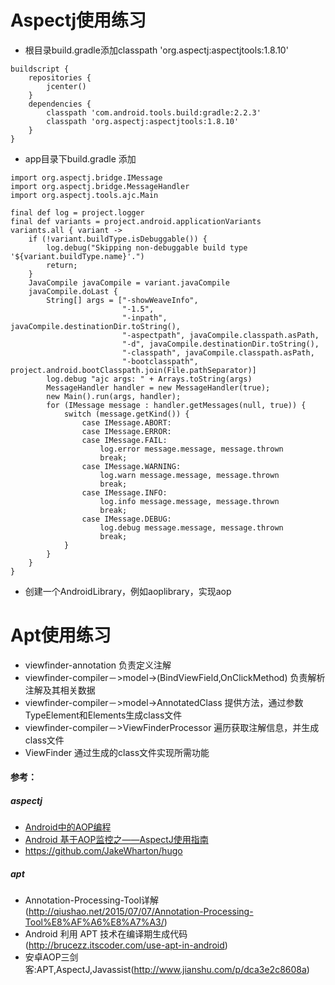 Aspectj使用练习
=============
* 根目录build.gradle添加classpath 'org.aspectj:aspectjtools:1.8.10'
```
buildscript {
    repositories {
        jcenter()
    }
    dependencies {
        classpath 'com.android.tools.build:gradle:2.2.3'
        classpath 'org.aspectj:aspectjtools:1.8.10'
    }
}
```
* app目录下build.gradle 添加
```
import org.aspectj.bridge.IMessage
import org.aspectj.bridge.MessageHandler
import org.aspectj.tools.ajc.Main
```

```
final def log = project.logger
final def variants = project.android.applicationVariants
variants.all { variant ->
    if (!variant.buildType.isDebuggable()) {
        log.debug("Skipping non-debuggable build type '${variant.buildType.name}'.")
        return;
    }
    JavaCompile javaCompile = variant.javaCompile
    javaCompile.doLast {
        String[] args = ["-showWeaveInfo",
                         "-1.5",
                         "-inpath", javaCompile.destinationDir.toString(),
                         "-aspectpath", javaCompile.classpath.asPath,
                         "-d", javaCompile.destinationDir.toString(),
                         "-classpath", javaCompile.classpath.asPath,
                         "-bootclasspath", project.android.bootClasspath.join(File.pathSeparator)]
        log.debug "ajc args: " + Arrays.toString(args)
        MessageHandler handler = new MessageHandler(true);
        new Main().run(args, handler);
        for (IMessage message : handler.getMessages(null, true)) {
            switch (message.getKind()) {
                case IMessage.ABORT:
                case IMessage.ERROR:
                case IMessage.FAIL:
                    log.error message.message, message.thrown
                    break;
                case IMessage.WARNING:
                    log.warn message.message, message.thrown
                    break;
                case IMessage.INFO:
                    log.info message.message, message.thrown
                    break;
                case IMessage.DEBUG:
                    log.debug message.message, message.thrown
                    break;
            }
        }
    }
}
```
* 创建一个AndroidLibrary，例如aoplibrary，实现aop

Apt使用练习
=============
* viewfinder-annotation 负责定义注解
* viewfinder-compiler－>model->(BindViewField,OnClickMethod) 负责解析注解及其相关数据
* viewfinder-compiler－>model->AnnotatedClass 提供方法，通过参数TypeElement和Elements生成class文件
* viewfinder-compiler－>ViewFinderProcessor 遍历获取注解信息，并生成class文件
* ViewFinder 通过生成的class文件实现所需功能

#### 参考：

##### aspectj
* <a href="http://www.jianshu.com/p/0fa8073fd144">Android中的AOP编程</a>
* <a href="http://www.codexiu.cn/android/blog/19867/">Android 基于AOP监控之——AspectJ使用指南</a>
* https://github.com/JakeWharton/hugo

##### apt
* Annotation-Processing-Tool详解(http://qiushao.net/2015/07/07/Annotation-Processing-Tool%E8%AF%A6%E8%A7%A3/)
* Android 利用 APT 技术在编译期生成代码(http://brucezz.itscoder.com/use-apt-in-android)
* 安卓AOP三剑客:APT,AspectJ,Javassist(http://www.jianshu.com/p/dca3e2c8608a)
